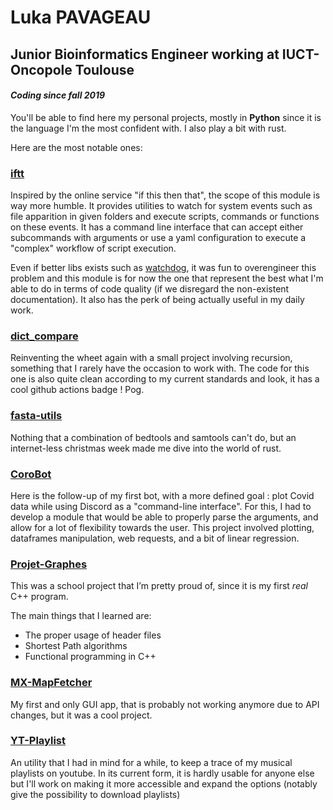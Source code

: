# Luka PAVAGEAU
## Junior Bioinformatics Engineer working at IUCT-Oncopole Toulouse

#### *Coding since fall 2019*

You'll be able to find here my personal projects, mostly in **Python** since it is the language I'm the most confident with. I also play a bit with rust.

Here are the most notable ones:

### [iftt](https://github.com/LukaP-BB/iftt)
Inspired by the online service "if this then that", the scope of this module is way more humble. 
It provides utilities to watch for system events such as file apparition in given folders and execute scripts, commands or functions on these events.
It has a command line interface that can accept either subcommands with arguments or use a yaml configuration to execute a "complex" workflow of script execution.

Even if better libs exists such as [watchdog](https://pypi.org/project/watchdog/), it was fun to overengineer this problem and this module is for now the one that represent the best what I'm able to do in terms of code quality (if we disregard the non-existent documentation).
It also has the perk of being actually useful in my daily work.


### [dict_compare](https://github.com/LukaP-BB/dict_compare)
Reinventing the wheet again with a small project involving recursion, something that I rarely have the occasion to work with. 
The code for this one is also quite clean according to my current standards and look, it has a cool github actions badge ! Pog.

### [fasta-utils](https://github.com/LukaP-BB/fasta_utils)
Nothing that a combination of bedtools and samtools can't do, but an internet-less christmas week made me dive into the world of rust.

### [CoroBot](https://github.com/LukaP-BB/CoroBot)
Here is the follow-up of my first bot, with a more defined goal : plot Covid data while using Discord as a "command-line interface". For this, I had to develop a module that would be able to properly parse the arguments, and allow for a lot of flexibility towards the user. This project involved plotting, dataframes manipulation, web requests, and a bit of linear regression. 

### [Projet-Graphes](https://github.com/LukaP-BB/Projet-Graphes)
This was a school project that I’m pretty proud of, since it is my first *real* C++ program.

The main things that I learned are:
- The proper usage of header files
- Shortest Path algorithms
- Functional programming in C++

### [MX-MapFetcher](https://github.com/LukaP-BB/MX-MapFetcher)
My first and only GUI app, that is probably not working anymore due to API changes, but it was a cool project.

### [YT-Playlist](https://github.com/LukaP-BB/YT-Playlist)
An utility that I had in mind for a while, to keep a trace of my musical playlists on youtube. In its current form, it is hardly usable for anyone else but I'll work on making it more accessible and expand the options (notably give the possibility to download playlists)
